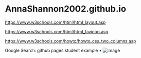 # AnnaShannon2002.github.io

https://www.w3schools.com/html/html_layout.asp

https://www.w3schools.com/html/html_favicon.asp

https://www.w3schools.com/howto/howto_css_two_columns.asp

Google Search: github pages student example
• ![image](https://github.com/user-attachments/assets/674abe7a-114d-4329-9379-fbaac931dcc4)
